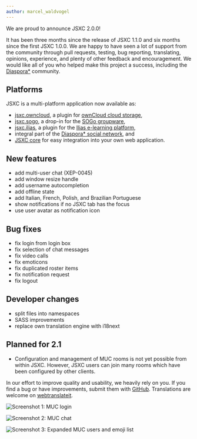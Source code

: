 ```yaml
---
author: marcel_waldvogel
---
```


We are proud to announce JSXC 2.0.0!

It has been three months since the release of JSXC 1.1.0 and six months since the first JSXC 1.0.0. We are happy to have seen a lot of support from the community through pull requests, testing, bug reporting, translating, opinions, experience, and plenty of other feedback and encouragement. We would like all of you who helped make this project a success, including the [Diaspora*](https://diasporafoundation.org) community.

<h2>Platforms</h2>

JSXC is a multi-platform application now available as:

- [jsxc.owncloud](https://github.com/jsxc/jsxc.owncloud/releases/tag/v2.0.0), a plugin for [ownCloud cloud storage](https://oncloud.org),
- [jsxc.sogo](https://github.com/jsxc/jsxc.sogo/releases/tag/v2.0.0), a drop-in for the [SOGo groupware](http://www.sogo.nu),
- [jsxc.ilias](https://github.com/jsxc/jsxc.ilias/releases/tag/v2.0.0), a plugin for the [Ilias e-learning platform](http://www.ilias.de),
- integral part of the [Diaspora* social network](https://diasporafoundation.org), and
- [JSXC core](https://github.com/jsxc/jsxc/releases/tag/v2.0.0) for easy integration into your own web application.

<h2>New features</h2>

- add multi-user chat (XEP-0045)
- add window resize handle
- add username autocompletion
- add offline state
- add Italian, French, Polish, and Brazilian Portuguese
- show notifications if no JSXC tab has the focus
- use user avatar as notification icon

<h2>Bug fixes</h2>

- fix login from login box
- fix selection of chat messages
- fix video calls
- fix emoticons
- fix duplicated roster items
- fix notification request
- fix logout

<h2>Developer changes</h2>

- split files into namespaces
- SASS improvements
- replace own translation engine with i18next

<h2>Planned for 2.1</h2>

- Configuration and management of MUC rooms is not yet possible from within JSXC. However, JSXC users can join many rooms which have been configured by other clients.

In our effort to improve quality and usability, we heavily rely on you. If you find a bug or have improvements, submit them with [GitHub](https://github.com/jsxc/jsxc/issues). Translations are welcome on [webtranslateit](https://webtranslateit.com/en/projects/10365-JSXC/project_locales).

![Screenshot 1: MUC login]({{site.url}}/assets/v2.0.0-screenshot-muc-login.png)

![Screenshot 2: MUC chat]({{site.url}}/assets/v2.0.0-screenshot-muc-chat.png)

![Screenshot 3: Expanded MUC users and emoji list]({{site.url}}/assets/v2.0.0-screenshot-expanded.png)
